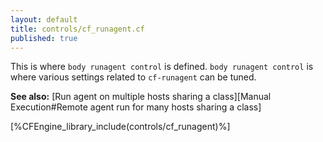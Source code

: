 ```yaml
---
layout: default
title: controls/cf_runagent.cf
published: true
---
```


This is where `body runagent control` is defined. `body runagent control` is where
various settings related to `cf-runagent` can be tuned.

**See also:** [Run agent on multiple hosts sharing a class][Manual Execution#Remote agent run for many hosts sharing a class]

[%CFEngine_library_include(controls/cf_runagent)%]
